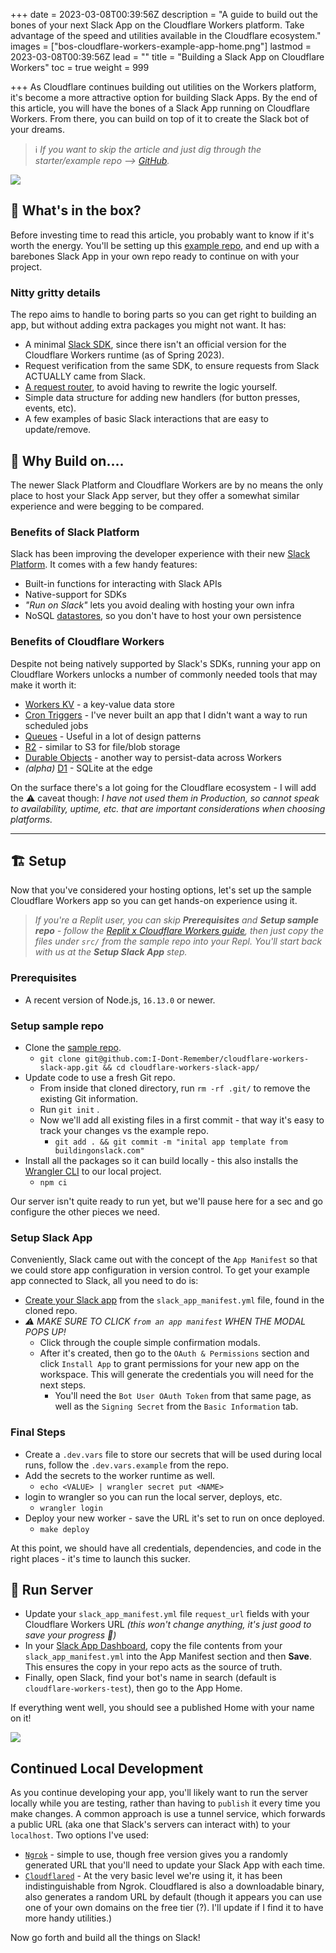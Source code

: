 +++
date = 2023-03-08T00:39:56Z
description = "A guide to build out the bones of your next Slack App on the Cloudflare Workers platform. Take advantage of the speed and utilities available in the Cloudflare ecosystem."
images = ["bos-cloudflare-workers-example-app-home.png"]
lastmod = 2023-03-08T00:39:56Z
lead = ""
title = "Building a Slack App on Cloudflare Workers"
toc = true
weight = 999

+++
As Cloudflare continues building out utilities on the Workers platform, it's become a more attractive option for building Slack Apps. By the end of this article, you will have the bones of a Slack App running on Cloudflare Workers. From there, you can build on top of it to create the Slack bot of your dreams.

> ℹ️ _If you want to skip the article and just dig through the starter/example repo --> [GitHub](https://github.com/I-Dont-Remember/cloudflare-workers-slack-app)._

![](/images/bos-cloudflare-workers-example-app-home.png)

## 🎁 What's in the box?

Before investing time to read this article, you probably want to know if it's worth the energy. You'll be setting up this [example repo](https://github.com/I-Dont-Remember/cloudflare-workers-slack-app), and end up with a barebones Slack App in your own repo ready to continue on with your project.

### Nitty gritty details

 The repo aims to handle to boring parts so you can get right to building an app, but without adding extra packages you might not want. It has:

* A minimal [Slack SDK](https://github.com/sagi/workers-slack), since there isn't an official version for the Cloudflare Workers runtime (as of Spring 2023).
* Request verification from the same SDK, to ensure requests from Slack ACTUALLY came from Slack.
* [A request router](https://github.com/honojs/hono#benchmarks), to avoid having to rewrite the logic yourself.
* Simple data structure for adding new handlers (for button presses, events, etc).
* A few examples of basic Slack interactions that are easy to update/remove.

## 🤔 Why Build on....

The newer Slack Platform and Cloudflare Workers are by no means the only place to host your Slack App server, but they offer a somewhat similar experience and were begging to be compared.

### Benefits of Slack Platform

Slack has been improving the developer experience with their new [Slack Platform](https://api.slack.com/future/quickstart). It comes with a few handy features:

* Built-in functions for interacting with Slack APIs
* Native-support for SDKs
* _"Run on Slack"_ lets you avoid dealing with hosting your own infra
* NoSQL [datastores](https://api.slack.com/future/datastores), so you don't have to host your own persistence

### Benefits of Cloudflare Workers

Despite not being natively supported by Slack's SDKs, running your app on Cloudflare Workers unlocks a number of commonly needed tools that may make it worth it:

* [Workers KV](https://developers.cloudflare.com/workers/wrangler/workers-kv/) - a key-value data store
* [Cron Triggers](https://developers.cloudflare.com/workers/platform/triggers/cron-triggers/) - I've never built an app that I didn't want a way to run scheduled jobs
* [Queues](https://developers.cloudflare.com/queues/) - Useful in a lot of design patterns
* [R2](https://developers.cloudflare.com/r2/) - similar to S3 for file/blob storage
* [Durable Objects](https://developers.cloudflare.com/workers/learning/using-durable-objects) - another way to persist-data across Workers
* _(alpha)_ [D1](https://developers.cloudflare.com/d1) - SQLite at the edge

On the surface there's a lot going for the Cloudflare ecosystem - I will add the ⚠️ caveat though: _I have not used them in Production, so cannot speak to availability, uptime, etc. that are important considerations when choosing platforms._

***

## 🏗️ Setup

Now that you've considered your hosting options, let's set up the sample Cloudflare Workers app so you can get hands-on experience using it.

> _If you're a Replit user, you can skip **Prerequisites**  and **Setup sample repo** - follow the_ [_Replit x Cloudflare Workers guide_](https://blog.replit.com/cloudflare-workers)_, then  just copy the files under `src/` from the sample repo into your Repl. You'll start back with us at the **Setup Slack App** step._

### Prerequisites

* A recent version of Node.js, `16.13.0` or newer.

### Setup sample repo

* Clone the [sample repo](https://github.com/I-Dont-Remember/cloudflare-workers-slack-app).
  * `git clone git@github.com:I-Dont-Remember/cloudflare-workers-slack-app.git && cd cloudflare-workers-slack-app/`
* Update code to use a fresh Git repo.
  * From inside that cloned directory, run `rm -rf .git/` to remove the existing Git information.
  * Run `git init` .
  * Now we'll add all existing files in a first commit - that way it's easy to track your changes vs the example repo.
    * `git add . && git commit -m "inital app template from buildingonslack.com"`
* Install all the packages so it can build locally - this also installs the [Wrangler CLI]() to our local project.
  * `npm ci`

Our server isn't quite ready to run yet, but we'll pause here for a sec and go configure the other pieces we need.

### Setup Slack App

Conveniently, Slack came out with the concept of the `App Manifest` so that we could store app configuration in version control. To get your example app connected to Slack, all you need to do is:

* [Create your Slack app](https://api.slack.com/reference/manifests#creating_apps) from the `slack_app_manifest.yml` file, found in the cloned repo.
* _⚠ MAKE SURE TO CLICK `from an app manifest` WHEN THE MODAL POPS UP!_
  * Click through the couple simple confirmation modals.
  * After it's created, then go to the `OAuth & Permissions` section and click `Install App` to grant permissions for your new app on the workspace. This will generate the credentials you will need for the next steps.
    * You'll need the `Bot User OAuth Token` from that same page, as well as the `Signing Secret` from the `Basic Information` tab.

### Final Steps

* Create a `.dev.vars` file to store our secrets that will be used during local runs, follow the `.dev.vars.example` from the repo.
* Add the secrets to the worker runtime as well.
  * `echo <VALUE> | wrangler secret put <NAME>`
* login to wrangler so you can run the local server, deploys, etc.
  * `wrangler login`
* Deploy your new worker - save the URL it's set to run on once deployed.
  * `make deploy`

At this point, we should have all credentials, dependencies, and code in the right places - it's time to launch this sucker.

## 🚀 Run Server

* Update your `slack_app_manifest.yml` file `request_url` fields with your Cloudflare Workers URL _(this won't change anything, it's just good to save your progress 🙂)_
* In your [Slack App Dashboard](https://api.slack.com/apps/), copy the file contents from your `slack_app_manifest.yml` into the App Manifest section and then **Save**. This ensures the copy in your repo acts as the source of truth.
* Finally, open Slack, find your bot's name in search (default is `cloudflare-workers-test`), then go to the App Home.

If everything went well, you should see a published Home with your name on it!

![](/images/bos-cloudflare-workers-example-app-home.png)

## Continued Local Development

As you continue developing your app, you'll likely want to run the server locally while you are testing, rather than having to `publish` it every time you make changes. A common approach is use a tunnel service, which forwards a public URL (aka one that Slack's servers can interact with) to your `localhost`. Two options I've used:

* [`Ngrok`](https://ngrok.io) - simple to use, though free version gives you a randomly generated URL that you'll need to update your Slack App with each time.
* [`Cloudflared`](https://developers.cloudflare.com/cloudflare-one/connections/connect-apps/install-and-setup/installation/) - At the very basic level we're using it, it has been indistinguishable from Ngrok. Cloudflared is also a downloadable binary, also generates a random URL by default (though it appears you can use one of your own domains on the free tier (?). I'll update if I find it to have more handy utilities.)

Now go forth and build all the things on Slack!